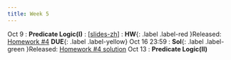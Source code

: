 ```yaml
---
title: Week 5
---
```


Oct 9
: **Predicate Logic(I)**
  :  \[[slides-zh](https://basics.sjtu.edu.cn/~yangqizhe/pdf/dm2023w/slides/DMLec4-handout-zh.pdf)\]
:  **HW**{: .label .label-red }Released: [Homework #4](https://basics.sjtu.edu.cn/~yangqizhe/pdf/dm2023w/homework/DM-hw4.pdf)  **DUE**{: .label .label-yellow} Oct 16  23:59
: **Sol**{: .label .label-green }Released: [Homework #4 solution](https://basics.sjtu.edu.cn/~yangqizhe/pdf/dm2023w/homework/DM-hw4sol.pdf)
Oct 13
: **Predicate Logic(II)**



  

